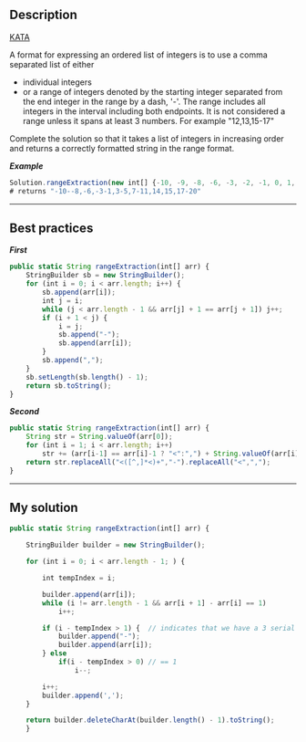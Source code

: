## Description

[KATA](https://www.codewars.com/kata/51ba717bb08c1cd60f00002f/train/java)

A format for expressing an ordered list of integers
is to use a comma separated list of either

* individual integers
* or a range of integers denoted by the starting integer separated from the end integer in the range by a dash, '-'. The range includes all integers in the interval including both endpoints. It is not considered a range unless it spans at least 3 numbers. For example "12,13,15-17"

Complete the solution so that it takes a list of integers in increasing order and returns a correctly formatted string in the range format.

***Example***

```js
Solution.rangeExtraction(new int[] {-10, -9, -8, -6, -3, -2, -1, 0, 1, 3, 4, 5, 7, 8, 9, 10, 11, 14, 15, 17, 18, 19, 20})
# returns "-10--8,-6,-3-1,3-5,7-11,14,15,17-20"
```

---

## Best practices

***First***
```js
public static String rangeExtraction(int[] arr) {
    StringBuilder sb = new StringBuilder();
    for (int i = 0; i < arr.length; i++) {
        sb.append(arr[i]);
        int j = i;
        while (j < arr.length - 1 && arr[j] + 1 == arr[j + 1]) j++;
        if (i + 1 < j) {
            i = j;
            sb.append("-");
            sb.append(arr[i]);
        }
        sb.append(",");
    }
    sb.setLength(sb.length() - 1);
    return sb.toString();
}
```

***Second***
```js
public static String rangeExtraction(int[] arr) {
    String str = String.valueOf(arr[0]);
    for (int i = 1; i < arr.length; i++)
        str += (arr[i-1] == arr[i]-1 ? "<":",") + String.valueOf(arr[i]);
    return str.replaceAll("<([^,]*<)+","-").replaceAll("<",",");
}
```

---

## My solution

```js
public static String rangeExtraction(int[] arr) {

    StringBuilder builder = new StringBuilder();

    for (int i = 0; i < arr.length - 1; ) {

        int tempIndex = i;

        builder.append(arr[i]);
        while (i != arr.length - 1 && arr[i + 1] - arr[i] == 1)
            i++;

        if (i - tempIndex > 1) {  // indicates that we have a 3 serial number in a raw
            builder.append("-");
            builder.append(arr[i]);
        } else
            if(i - tempIndex > 0) // == 1
                i--;

        i++;
        builder.append(',');
    }

    return builder.deleteCharAt(builder.length() - 1).toString();
    }
```